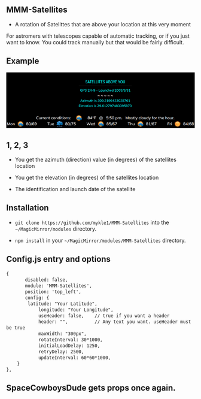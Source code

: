 ## MMM-Satellites

* A rotation of Satelittes that are above your location at this very moment

For astromers with telescopes capable of automatic tracking, or if you just want to know.
You could track manually but that would be fairly difficult.

## Example

![](images/333.png)

## 1, 2, 3

* You get the azimuth (direction) value (in degrees) of the satellites location

* You get the elevation (in degrees) of the satellites location

* The identification and launch date of the satellite


## Installation

* `git clone https://github.com/mykle1/MMM-Satellites` into the `~/MagicMirror/modules` directory.

* `npm install` in your `~/MagicMirror/modules/MMM-Satellites` directory.


## Config.js entry and options

    {
           disabled: false,
           module: 'MMM-Satellites',
           position: 'top_left',
		   config: {
		    latitude: "Your Latitude",
                longitude: "Your Longitude",
                useHeader: false,    // true if you want a header      
                header: "",          // Any text you want. useHeader must be true
                maxWidth: "300px",
                rotateInterval: 30*1000,
                initialLoadDelay: 1250,
                retryDelay: 2500,
                updateInterval: 60*60*1000,
		}
    },
	
## SpaceCowboysDude gets props once again.
